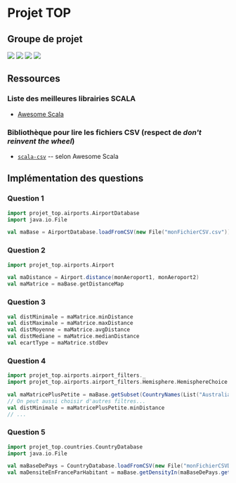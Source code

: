 # Projet TOP

## Groupe de projet

[![](https://img.shields.io/badge/Scala%20Architect-%40tbagrel1-green.svg?logo=scala&longCache=true&style=popout&colorB=de3423&link=https://gitlab.telecomnancy.univ-lorraine.fr/Projets_TOP/projet_top_a2&link=mailto:thomas.bagrel@telecomnancy.eu
)]() 
[![](https://img.shields.io/badge/Git%20Master-%40pBouillon-green.svg?logo=gitlab&longCache=true&style=popout&colorB=fc6d26&link=https://gitlab.telecomnancy.univ-lorraine.fr/Projets_TOP/projet_top_a2&link=mailto:pierre.bouillon@telecomnancy.eu
)]() 
[![](https://img.shields.io/badge/UML%20Master-%40fVogt-green.svg?logo=buffer&longCache=true&style=popout&colorB=4285F4&logoColor=4285F4&link=https://gitlab.telecomnancy.univ-lorraine.fr/Projets_TOP/projet_top_a2&link=mailto:florian.vogt@telecomnancy.eu
)]() 
[![](https://img.shields.io/badge/Placeholder-%40noname-green.svg?logo=stackoverflow&longCache=true&style=popout&colorB=orange&link=https://gitlab.telecomnancy.univ-lorraine.fr/Projets_TOP/projet_top_a2&link=mailto:placeholder@telecomnancy.eu
)]() 



## Ressources

### Liste des meilleures librairies SCALA

- [Awesome Scala](https://github.com/lauris/awesome-scala)

### Bibliothèque pour lire les fichiers CSV (respect de *don't reinvent the wheel*)

- [`scala-csv`](https://github.com/tototoshi/scala-csv) -- selon Awesome Scala

## Implémentation des questions

### Question 1

```scala
import projet_top.airports.AirportDatabase
import java.io.File

val maBase = AirportDatabase.loadFromCSV(new File("monFichierCSV.csv"))
```

### Question 2

```scala
import projet_top.airports.Airport

val maDistance = Airport.distance(monAeroport1, monAeroport2)
val maMatrice = maBase.getDistanceMap
```

### Question 3

```scala
val distMinimale = maMatrice.minDistance
val distMaximale = maMatrice.maxDistance
val distMoyenne = maMatrice.avgDistance
val distMediane = maMatrice.medianDistance
val ecartType = maMatrice.stdDev
```

### Question 4

```scala
import projet_top.airports.airport_filters._
import projet_top.airports.airport_filters.Hemisphere.HemisphereChoice._

val maMatricePlusPetite = maBase.getSubset(CountryNames(List("Australia")) || Hemisphere(North)).getDistanceMap
// On peut aussi choisir d'autres filtres...
val distMinimale = maMatricePlusPetite.minDistance
// ...
```

### Question 5

```scala
import projet_top.countries.CountryDatabase
import java.io.File

val maBaseDePays = CountryDatabase.loadFromCSV(new File("monFichierCSVDePays.csv"))
val maDensiteEnFranceParHabitant = maBase.getDensityIn(maBaseDePays.getCountryByName("France"), _.inhabitants)
```

